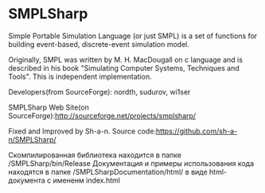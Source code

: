 SMPLSharp
=========
Simple Portable Simulation Language (or just SMPL) is a set of functions for building event-based, discrete-event simulation model. 

Originally, SMPL was written by M. H. MacDougall on c language and is described in his book "Simulating Computer Systems, Techniques and Tools". This is independent implementation.

Developers(from SourceForge): nordth, sudurov, wi1ser

SMPLSharp Web Site(on SourceForge):http://sourceforge.net/projects/smplsharp/

Fixed and Improved by Sh-a-n. Source code:https://github.com/sh-a-n/SMPLSharp/


Скомпилированная библиотека находится в папке /SMPLSharp/bin/Release
Документация и примеры использования кода находятся в папке /SMPLSharpDocumentation/html/ в виде html-документа с имененм index.html
